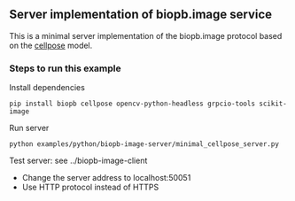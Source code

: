 ## Server implementation of biopb.image service
This is a minimal server implementation of the biopb.image protocol based on the [cellpose](https://www.cellpose.org/) model.

### Steps to run this example
Install dependencies
```
pip install biopb cellpose opencv-python-headless grpcio-tools scikit-image
```

Run server
```
python examples/python/biopb-image-server/minimal_cellpose_server.py
```

Test server: see ../biopb-image-client
  - Change the server address to localhost:50051
  - Use HTTP protocol instead of HTTPS
